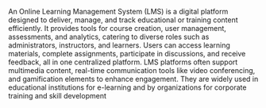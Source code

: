 An Online Learning Management System (LMS) is a digital platform designed to deliver, manage, and track educational or training content efficiently. It provides tools for course creation, user management, assessments, and analytics, catering to diverse roles such as administrators, instructors, and learners. Users can access learning materials, complete assignments, participate in discussions, and receive feedback, all in one centralized platform. LMS platforms often support multimedia content, real-time communication tools like video conferencing, and gamification elements to enhance engagement. They are widely used in educational institutions for e-learning and by organizations for corporate training and skill development
